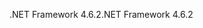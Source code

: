 <span data-ttu-id="afed0-101">.NET Framework 4.6.2</span><span class="sxs-lookup"><span data-stu-id="afed0-101">.NET Framework 4.6.2</span></span>